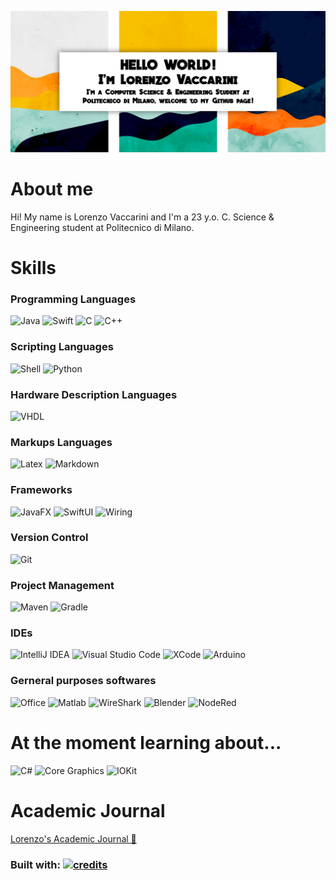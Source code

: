 <center>

![introImage](https://raw.githubusercontent.com/Vaccarini-Lorenzo/Vaccarini-Lorenzo/master/material/IntroImage.png)

</center>


# **About me**
Hi! My name is Lorenzo Vaccarini and I'm a 23 y.o. C. Science & Engineering student at Politecnico di Milano. <br />



# **Skills**

### Programming Languages

![Java](https://img.shields.io/badge/Java-purple?logo=OpenJDK&logoColor=white&style=for-the-badge)
![Swift](https://img.shields.io/badge/Swift-black?logo=swift&logoColor=F05138&style=for-the-badge)
![C](https://img.shields.io/badge/C-A8B9CC?logo=C&logoColor=white&style=for-the-badge)
![C++](https://img.shields.io/badge/C++-00599C?logo=Cplusplus&logoColor=white&style=for-the-badge)




### Scripting Languages

![Shell](https://img.shields.io/badge/Shell-gray?logo=GNU%20Bash&logoColor=white&style=for-the-badge)
![Python](https://img.shields.io/badge/python-3776AB?logo=python&logoColor=ffdd65&style=for-the-badge&logoWidth=)

### Hardware Description Languages

![VHDL](https://img.shields.io/badge/VHDL-8838ff?logo=V&logoColor=white&style=for-the-badge)

### Markups Languages

![Latex](https://img.shields.io/badge/Latex-0f6d6e?logo=Latex&logoColor=white&style=for-the-badge)
![Markdown](https://img.shields.io/badge/MarkDown-white?logo=MarkDown&logoColor=black&style=for-the-badge)

### Frameworks

![JavaFX](https://img.shields.io/badge/JavaFX-a000c5?logo=data%3Aimage%2Fpng%3Bbase64%2CiVBORw0KGgoAAAANSUhEUgAAACwAAAAfCAYAAACcai8CAAAH4ElEQVR42s1YBXQaSxT97u7u7u7ux75gdfc2qXtjOMRdfoDdhUWTYHGDaC2eeiPVeFK3KP8xy5bGSf%2F5wjn3rM7M3Tdv7n3DNZ7%2B9jWdvCmnsu5Rrb3iTXVB1bukvfJddLRVvqe2Vb5L5legI2DQUWWr%2FICwl8N1xbvQ9p3M0qpbr%2Fknf4bimnt5yozVXuGa%2FDlSYv90MXF0hkR5fKaEaJoJR0DTDAA60tfoGX1UNc%2BQwn2xsmlRMNkQrct47R8jG2uyvbYqSr%2BNzZU7WDyFg8HDHEye3MHkDwaLNzoYfAW0AfAxxwwx1hRjKnj0HyFbdvz07cvC1PuYPNzB5soAQA4II9KIqOIyGKMDkaU%2FdlGYpqzi2Lkb%2FxHC%2FgpLHJsncw2GuwYGoihy2BAoRgf6SPhgOK6M0eP%2FCNmCfS33zJFgFxFJBDkizebjjulC%2FNQcqbJ1TiBCixNznec0pO7zuQhE6xzAwiBVc4DCsugfISwlM35jodx05R8QniLABtbGJiUEazJfjDXbnkiwFjwhSy9%2B3Al5Ronz3HkPUPhEYlrRZcgz4VlW6RNY5tbHjYUV%2F4xC%2BMpNYTRR6og5FoeQB6JT8l%2B65v%2F2O366%2B7o1cfr9FFF60eCO1dEG%2BcH28%2BMuGEVa4at8PNWHS1h9ecp0fwGR4c9VWv3DDVk%2FejK%2BPKP4JQGR6sdTpfrzlKl%2BAhzOiXQ%2FLhzxVPtvwxpkVtc%2FOluMD1xJmA3wkZkWeDJgvLX44SURZIW7PY4UYo4Ubw3VZv0yWrv9bWevleqzv10QRNQxXfLJcPXB4csc4APbdPk7HxvWMDwl9wcOauAmPFWI9wnI9K89naWwpLwfwShOMXgESic2l1q8S8PUJVj29rtHahNltL%2B9IFS1l8VHRN3qw8UcS8LUlZHJee%2BOnL%2BYdS2TqxhEeJaE6IhMsT3tKeGiPYevWx%2BfHMYRYH0gaTAoFTGOQNHvR1jFubsarr%2Fy%2FRiz7SX4mDqQUUo2ASgV4XpxGFkXacp%2FddTBVkRqVbQ60FgSqq4t3Hv8lomsBWXu9vu9IrWZDDQ4DqAiNkOEnxepMn6i3wvVZ7%2B9JJQsRyaECMPRpe%2BLgjUHos2Fb49e4LSdvWFhsHoHa0hKzA3WtC4IIRULglXy%2BSGkfGEwIETtRrD73uoovUSdV36ns78QQ%2FbnsyTyi05b%2FgNArQfM4R2pKSk%2F1HZLclHto96R2mIWf7D5OFNpQRDZGKTJ%2BWl387lrx4jKtkdnS5VNzCGE6QWAjny33I0ESAMHD7cItx48dh3SdH3e%2BklcmSsv5UAYADYvIjOiV0UZaljO9HPXGyi6cyXKs3Em%2B5fjTmOgLvvzaSKsG6ZwGDGGh2ACpogUlwJU6az8PUeuq25ouh4MJ8NJZujMUYHB6ciia6dDxlsK3vYo7%2BCr13P4NEmqZqCj7TkwFMlF4bqaMKMdlZJ6W9nzYNNNjNH7QtY%2FW6JsEygzZnpEtrHj%2FHUbEowZdJFDrWzcMUmgcEDUB6aJCIcnmCoiBqDecEwTKgc2JRqT3cWUecFUkaJnKFE6sjNEinMiMp1jq6y73rNCvaj6vnmQ6FemAVuAO9bGp5AhhvzvQvS5HiEYxB%2Fe%2Fz4U2sSbbZ9edrCs0qeWRuiqh0cXhzpZeVakSpuaUb7XI7K0vLw8XUKcAcJ0GkC0VJfAMGb%2BXbs%2F0Hzi%2Bg3xKeFQQI0QYTm4INmmyCl%2FfkKdglf%2FcTl%2F%2BZTQg2Ic0RdW%2Fa0tTfPZ7mvB1rUcepENylsMQEna2rhku2X7nts96vTw6b5r18Wl%2BDC5bpFnAxaHaUrrOi%2FddLVktbay23z%2BNIdQuxKMVpFBoPV5sgDr9%2FkzySuzbPcN43Zs3996q3eEVs%2B6YppYUKyviNLLrpZsWtn%2Bm3zllo1TBE5SlEwCUEAmC7HuOUGqzj%2F4hLtAAswPwg9LtZmfjNt5lKnw2aXh2jomH1VWlJBDtAPwtOVXQ9ZYWnO9j8zInSbCL%2FyBCEE94ZJJSI3%2BzYmmwHhr4XegGr1ONXKaB11DgJ0XZpftHzvKQlXmN7MkSmQYtElMgpIuxmT7aqJk82obb4D1sHGaELtA7wfpLRZIZN%2BmRHMClrX9rgPt564NUBhDOHzqGUUcvTMQSGZ6jTnIFpllMYeukFzH2VK8L6%2B24f6JEvbBzLNgO3%2BGLg9p253Ex%2FuhzjCq8sruod9NKq66e0kIWclALujeLMwLVHYlWkveGnWQ1VHJ2KDFAKmxOi6laqJko832mdPFih7qo2UuQA4D%2Bc0ykyy3ct%2Ftw%2BU0%2F%2BsFQaqTtHXTsro8XFNsLq29d8SBloVryoaWlH5yS6CnRJ3TKybTWUD2Em3NtGSx%2BYqBdfFJOo1tx10jtd2%2B7%2Fj1%2FnLrkkkCvI%2BqR1ChhdJnfawhKmfngcFmUn2049Z5waozrCFiDoUQ0xOyDe1nrpVq0n6A7XwXzAxttYgsByK8MkpbYNy26%2B6x%2BlDlV98LilTIdOYzgOUiPVOiPBluyBu8jnLLdj27JFBWPU%2BC1cyT4AiLg4gava38GU8I67KKHlkXoTTOkRI1CyRKaE%2B4%2BpHXrIvWmomcnXd79reY%2FaVlwUTxXDGB%2BpgjBT5ieY1vLKkx5pbcNrjw6Tx7Q13XpRvruroR6jsm9ndSQ1fPDXUdl26s7%2BxGoPo6f2ND28nrJtJPfYeTR7ebB%2FRzqPPcoJT4C9PUGz2WKjCSAAAAAElFTkSuQmCC&style=for-the-badge)
![SwiftUI](https://img.shields.io/badge/SwiftUI-black?logo=Swift&logoColor=white&style=for-the-badge)
![Wiring](https://img.shields.io/badge/Wiring-red?logo=data%3Aimage%2Fpng%3Bbase64%2CiVBORw0KGgoAAAANSUhEUgAAACEAAAAdCAYAAAAkXAW5AAAF60lEQVR42tWWA5Bka7aF873A2LZt2%2FZc27Ztq%2Frabdu2baPQLFfq8P%2B31tw67e5sD1cgtWLHt3ky91%2BjdFrv5ShtgC8XgJZt4GArtLQVvGpsPncQJYuG1btSE5KgEUnNHJTuPO6vlXyF67%2F3JV%2B3GFKsh5UbYNEWUPtrYROKD%2F%2FluMwUFTfDUYTUPCBNEAugIig1vcZ2xaffXjHwg3%2F6m6RtUOehPoVv3oDowZOOq%2BSNX7nsFtIIsRpMPcAMcw6JEVpv%2F9lPc8HVX3yvpBESEEQikBDUDGaMZNMyBBd9%2BP8rBp749ERhghhBlODatqD42PGnVfK6RSPqjQmkHiZlRCYgCkGlRmwPduWn3uRmDVjn5o2qd62bQebB7RDtgWsWoVLQctXxp6XN1RBph1Cw7YB4fH%2BI%2BPaffNUFLVBSqEYgEcTVc%2BHm9V%2BfDHqox37Bo5kDa8gYBIOZh1s%2FryJEtHxkIREHEwaZgI0PCJEMfrgnZ7A%2Ba7EPtqJ09Xc%2BmTuQ4rnDtqomIANUCW7llGRfT%2FGWH36d0jKcRBBiOCOwVq5E4dbvfT3dtATKBK8ezCmCwff3zh1M8aIRTWQEZQOLoH369%2FWEAx%2FuI6ZQcxD2cEpg8RUhol53vURJAUwM0QBUrEfpph9%2B5ZAQbH47hDKSOf037DdkhY1ZlRIVFLfMBSch6AAz4erXwmmIxBjCCdz0rguzHw4OMbKZzUFVQcZwU3ou2ivoCxdf5diDJIYkAZrHP79Q0gC%2BQjuSO371be8FqilEFRwGKN3%2Fu98eEiJZPKpFzWcT70GIR3ecsddR2zQvC%2Bg5Bm1YgHyXuzsRxdnqbV%2FR407d1Yopr8yNjEGSQoXglo5pzR2OwlXTzZSgoKwdxSGPDt35W%2Bnhvx7HGsOMId6jPLzD6HKXmzowp0iN4Zu3ofzI33YdK0T1YONsthxHiKrOOu%2FwIFbPAJShYEg7RP97e%2B78rW1ap5WmIUwIXGxC4dETTiv1uKeTUAjfDtHSgMJjJ56ZVaHqxFNMEjgTqDf4besQXva19xw%2BxPYDlJWw3P36qmxWLv7c6yksgDWGGiEd%2FcL4bF373N%2BTOc2q41sb0PrIqednbVs4dCszg0jhiBANe3J47nAVrpkJiAerQtkjfOWim7JW9Huwj0gKYYOkbShf%2F42PZxADHuqfqmw%2FQq2b0frYKRcWr%2F7iByguQtghFYXLN6J880%2B%2FftgQcfV8qGo2D8QJgifPuaR8z29%2B7lpqkSrDEyFa0Ldupz8YVjXcZ8CEtLUarY%2BedlHU%2B%2FbnSASJpWAmRDMG1eaORHHNQpgaONvrCIVHTj4rHfviRBZCAg%2BNPcK7fvPjXf7Rz4wlNZASfONmND9w6vmubn5WMVMClzYjuC97vB%2B%2BouoFMBWwCtSXkK86%2FZK0blnWHrIIUUMt9lrpcS9MIlWkRnCb69BYdeFtKRUhZFBOUZ7bp658wYf%2B74grATOIKCioR2v%2FR4eTDzIwkRRtva9%2Fca%2B7MfHVGaQCUodw03I0jXplSWoOIgT1Acq3%2F%2FQ7uSOV27wcMEBUELVsRnnDUohGYE3hgibs55%2FWcwmbQNQjaVuJcvUSsHqYpIhXT5Pc0chvXZlBmCokTUBJnAEJE8LhHUbs5581aL0YZ%2B1KJITnCMYepCnCx04%2B9agg6DUIVUAzEECzIQWICogu%2B9Tr96vE%2FKGbBAxBAm8KFgGrQ9RQg8xw9BAGMwCG7NXEI149IankTxcO2ypgqCUQJSA1lOARDH956lFDaP1aqCpMOXtVU0hLHcLHTq3833HJqCYx3v6AMoISoegKSK78zgeOGsIaq0Hs4TQBiUfKCdJRL0044CAvnVAkZXhxaH8VDhHPG9GQOxZp0zok7BAYQXyMpNiA8h0%2F%2B%2B6B%2FOnKCWGkHkyEWFMQRQjv%2BvOvjwnCtqzLbr60B7UCSsuGFg7m9yvHl0RSmHcgVriNq5A7VgW97uucjnhiUDqyw1A3%2BJVx0b2%2F%2F%2FnB%2FOGLV90Zj3x2TGHcM9P9oCf7lx84%2Frjc%2F6r%2BAbAVjFHELayDAAAAAElFTkSuQmCC&style=for-the-badge)

### Version Control

![Git](https://img.shields.io/badge/GIT-white?logo=Git&logoColor=red&style=for-the-badge)

### Project Management

![Maven](https://img.shields.io/badge/Maven-white?logo=Apache%20Maven&logoColor=aa2a44&style=for-the-badge)
![Gradle](https://img.shields.io/badge/Gradle-9ac550?logo=Gradle&logoColor=092a32&style=for-the-badge)


### IDEs

![IntelliJ IDEA](https://img.shields.io/badge/IntelliJIDEA-ff0047.svg?style=for-the-badge&logo=intellij-idea&logoColor=white)
![Visual Studio Code](https://img.shields.io/badge/Visual%20Studio%20Code-007ACC.svg?style=for-the-badge&logo=visual-studio-code&logoColor=white)
![XCode](https://img.shields.io/badge/XCode-147EFB.svg?style=for-the-badge&logo=xcode&logoColor=white)
![Arduino](https://img.shields.io/badge/Arduino-00979D.svg?style=for-the-badge&logo=arduino&logoColor=white)



### Gerneral purposes softwares

![Office](https://img.shields.io/badge/Office%20Package-da3e1c.svg?style=for-the-badge&logo=Microsoft%20Office&logoColor=white)
![Matlab](https://img.shields.io/badge/Matlab-white.svg?style=for-the-badge&logo=data%3Aimage%2Fjpeg%3Bbase64%2C%2F9j%2F4AAQSkZJRgABAQEASABIAAD%2F2wBDAAoHBwgHBgoICAgLCgoLDhgQDg0NDh0VFhEYIx8lJCIfIiEmKzcvJik0KSEiMEExNDk7Pj4%2BJS5ESUM8SDc9Pjv%2F2wBDAQoLCw4NDhwQEBw7KCIoOzs7Ozs7Ozs7Ozs7Ozs7Ozs7Ozs7Ozs7Ozs7Ozs7Ozs7Ozs7Ozs7Ozs7Ozs7Ozs7Ozv%2FwAARCABVAFsDASIAAhEBAxEB%2F8QAGwABAAMBAQEBAAAAAAAAAAAAAAUGBwQCAwH%2FxAA0EAABAwMBBQYEBgMBAAAAAAABAAIDBAURBiEiMVFhEhMUQXGRIzJigSRCQ6Hh8DNSwdH%2FxAAaAQADAQEBAQAAAAAAAAAAAAAABAUCAwYB%2F8QAJxEAAgIBAwMEAgMAAAAAAAAAAAECAwQREiETMUEiMlGhBRQjYXH%2F2gAMAwEAAhEDEQA%2FANmREQAREQAREQB%2BKm3LXL4rgY6GKOSnjOHOdn4npyCkdYXjwFtdSQu%2FEVAwccWs8z%2Fz7rOlPyshxe2DK2FixnHfNf4a7bbhBdKGOrgO68bQeLT5grqWfaJuppbkaGR3wqn5ejxw9xs9loKaot6kNfIlk09Gxx8eAiIuwsEREAEREAFw3a609oonVE7hngxmdrzyCgLvriOlndT2%2BFs5bsMrju56AcfVVyEXDVN4jjmlL3O%2BZ2N2NvngJOzJS9MOWUKcKT9dvERXzVFTRPuVW7M1bL2GDkxu046Z7I%2BxUQpbUdXFPcvD0wApqRohiA4bOJ91EqZZ7i1T7E9ND3FK%2BGZksZw9jg5p5ELXKGqbW0MFUzhKwOWQLQdC1vf2d9M45fTycPpO0fvlNYU9JuPyI%2Fka9a1P4LMiIqpDCKKueo7banGOebtSjjFGMuHryVWuGuqyfLKGFtM3%2Fd287%2FwfuuFmRXDuxmrFtt5S4L1NPDTt7c0rI25xl7gAoLWElxbai2ijJhfnv3tO8G8scuZWf1NXU1kneVM8kzub3Eqe03qeso5o6GVj6qB5DWtG17fTmOiVeVGzWD4THlgyp0sXLXgr0UUk8zIoml73kNa0cSVcpmR6P0%2B5jXB1xrBguH5fToM%2B5UzUUVnsUk15dC2N%2FZxgcM%2FSPIn%2B%2Baz263Oe7Vz6qc8djW%2BTB5ALlKKx09fc%2Fo7xm8trRaRXf%2B38HGiIkyiFO6Pr%2FBX6ONxxHUjuj6n5f32fdQS9RyPikbIx3ZewhzSPIjgtQlskpIxZBWQcX5NlRc1vq219vgq2cJWB2OR8x7rpV9PVao8o009GRV50%2FRXmPMre7nA3ZmjaPXmFnt2stbZ5%2B7qY9wnclbta%2FwDvJauvlU00FZA6CoibLG8bWuCWuxo2crhjmPmTp4fKMhgglqZmQwRukkecNa0ZJV8s9mpNM0Lrjcnt8QBtdxDPpbzKlbZYqCzh7qSHMjs77zl2OWfIKoatgvckviK5g8K04jETssZ69epSyq6Ed7Wr%2BkOO%2FwDan04vSP2yOv19nvdX23ZZAzZFFnh1PVRSIkZScnqypCEYRUY9giL3DDJUTNihY58jzhrWjJJXw12PCK9WnQ9MyESXMullcMmNriGt%2B42ldFw0Rbp4T4IOppQN3eLmk9c5TSxLXHURefSpbfvwfHQdf3tBNQudvQu7bB9J%2FnPurWs1sslRp%2FUscdWwxZPdyA8C0%2BfUZwVpSexZ617X3RLzq1G3cuz5CIiaEgvnPDHUwPgmYHxyNLXNPmF9EQCehkl2t77Xc56N2SI3brj%2BZp2g%2By41dteW3txQ3Jg2s%2BFJ6eR98j7hUkDJwNpUK6vpzcT1GNb1alI%2FQCTgDJK0PSmnRbKcVlS38XK3gf028vXmuTS2ljTOZcLgz4o2xREfJ1PXp5evC3J7Fx9vrkTM3L3fxwfHkIiJ8lEZe7HTXqm7Em5Kz%2FHKBtb%2FAAuqh8SyiiZVtzO1vZeWnIcRsz9%2BK6UWdiUtyNucnHa%2BwREWjAREQBz11JHX0U1JL8krS0nl1%2By4LXpm22pwkjiMsw%2FUk2kenJEWXCLe5rk2rJxi4p8Ml0RFowEREAEREAf%2F2Q%3D%3D&logoColor=white)
![WireShark](https://img.shields.io/badge/WireShark-1546b0.svg?style=for-the-badge&logo=WireShark&logoColor=white)
![Blender](https://img.shields.io/badge/Blender-F5792A.svg?style=for-the-badge&logo=Blender&logoColor=white)
![NodeRed](https://img.shields.io/badge/Node%20Red-8F0000.svg?style=for-the-badge&logo=NodeRed&logoColor=white)

# **At the moment learning about...**

![C#](https://img.shields.io/badge/C%23-darkgreen?logo=C%20Sharp&logoColor=white&style=for-the-badge)
![Core Graphics](https://img.shields.io/badge/Core%20Graphics-black?logo=Apple&logoColor=white&style=for-the-badge)
![IOKit](https://img.shields.io/badge/IOKit-black?logo=Apple&logoColor=white&style=for-the-badge)


# **Academic Journal**

[Lorenzo's Academic Journal 📕](https://github.com/Vaccarini-Lorenzo/Academic-Journal)

### Built with: [![credits](http://img.shields.io/badge/Academic%20Journal-Builder-purple?labelColor=orange&style=for-the-badge)](https://github.com/Vaccarini-Lorenzo/Academic-Journal-Builder)
